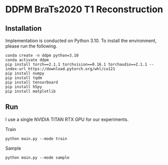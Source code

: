# DDPM BraTs2020 T1 Reconstruction

## Installation
Implementation is conducted on Python 3.10. To install the environment, please run the following.
```
conda create -n ddpm python=3.10
conda activate ddpm
pip install torch==2.1.1 torchvision==0.16.1 torchaudio==2.1.1 --index-url https://download.pytorch.org/whl/cu121
pip install numpy
pip install tqdm
pip install tensorboard
pip install h5py
pip install matplotlib
```
## Run

I use a single NVIDIA TITAN RTX GPU for our experiments.

Train
```
python main.py --mode train
```
Sample
```
python main.py --mode sample
```
